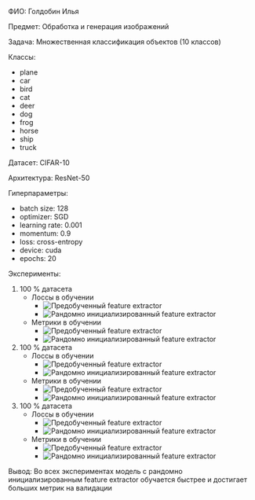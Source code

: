 ФИО: Голдобин Илья

Предмет: Обработка и генерация изображений

Задача: Множественная классификация объектов (10 классов)

Классы:

- plane
- car
- bird
- cat
- deer
- dog
- frog
- horse
- ship
- truck

Датасет: CIFAR-10

Архитектура: ResNet-50

Гиперпараметры:
- batch size: 128
- optimizer: SGD
- learning rate: 0.001
- momentum: 0.9
- loss: cross-entropy
- device: cuda
- epochs: 20


Эксперименты:
1. 100 % датасета
    - Лоссы в обучении
        - ![Предобученный feature extractor](./exp1/results/SL_pretrained/validation_loss.png)
        - ![Рандомно инициализированный feature extractor](./exp1/results/SL/validation_loss.png)
    - Метрики в обучении
        - ![Предобученный feature extractor](./exp1/results/SL_pretrained/validation_metrics.png)
        - ![Рандомно инициализированный feature extractor](./exp1/results/SL/validation_metrics.png)
2. 100 % датасета
    - Лоссы в обучении
        - ![Предобученный feature extractor](./exp2/results/SL_pretrained/validation_loss.png)
        - ![Рандомно инициализированный feature extractor](./exp1/results/SL/validation_loss.png)
    - Метрики в обучении
        - ![Предобученный feature extractor](./exp2/results/SL_pretrained/validation_metrics.png)
        - ![Рандомно инициализированный feature extractor](./exp1/results/SL/validation_metrics.png)
3. 100 % датасета
    - Лоссы в обучении
        - ![Предобученный feature extractor](./exp3/results/SL_pretrained/validation_loss.png)
        - ![Рандомно инициализированный feature extractor](./exp1/results/SL/validation_loss.png)
    - Метрики в обучении
        - ![Предобученный feature extractor](./exp3/results/SL_pretrained/validation_metrics.png)
        - ![Рандомно инициализированный feature extractor](./exp1/results/SL/validation_metrics.png)

Вывод:
Во всех экспериментах модель с рандомно инициализированным feature extractor обучается быстрее и достигает больших метрик на валидации